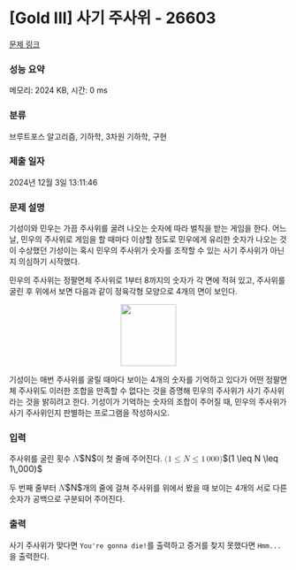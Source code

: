 # [Gold III] 사기 주사위 - 26603 

[문제 링크](https://www.acmicpc.net/problem/26603) 

### 성능 요약

메모리: 2024 KB, 시간: 0 ms

### 분류

브루트포스 알고리즘, 기하학, 3차원 기하학, 구현

### 제출 일자

2024년 12월 3일 13:11:46

### 문제 설명

<p>기성이와 민우는 가끔 주사위를 굴려 나오는 숫자에 따라 벌칙을 받는 게임을 한다. 어느 날, 민우의 주사위로 게임을 할 때마다 이상할 정도로 민우에게 유리한 숫자가 나오는 것이 수상했던 기성이는 혹시 민우의 주사위가 숫자를 조작할 수 있는 사기 주사위가 아닌지 의심하기 시작했다.</p>

<p>민우의 주사위는 정팔면체 주사위로 1부터 8까지의 숫자가 각 면에 적혀 있고, 주사위를 굴린 후 위에서 보면 다음과 같이 정육각형 모양으로 4개의 면이 보인다. </p>

<p style="text-align: center;"><img alt="" src="https://upload.acmicpc.net/68659646-db0b-4f7a-a789-5df1491f214c/-/preview/" style="width: 100px; height: 112px;"></p>

<p>기성이는 매번 주사위를 굴릴 때마다 보이는 4개의 숫자를 기억하고 있다가 어떤 정팔면체 주사위도 이러한 조합을 만족할 수 없다는 것을 증명해 민우의 주사위가 사기 주사위라는 것을 밝히려고 한다. 기성이가 기억하는 숫자의 조합이 주어질 때, 민우의 주사위가 사기 주사위인지 판별하는 프로그램을 작성하시오.</p>

### 입력 

 <p>주사위를 굴린 횟수 <mjx-container class="MathJax" jax="CHTML" style="font-size: 109%; position: relative;"><mjx-math class="MJX-TEX" aria-hidden="true"><mjx-mi class="mjx-i"><mjx-c class="mjx-c1D441 TEX-I"></mjx-c></mjx-mi></mjx-math><mjx-assistive-mml unselectable="on" display="inline"><math xmlns="http://www.w3.org/1998/Math/MathML"><mi>N</mi></math></mjx-assistive-mml><span aria-hidden="true" class="no-mathjax mjx-copytext">$N$</span></mjx-container>이 첫 줄에 주어진다. <mjx-container class="MathJax" jax="CHTML" style="font-size: 109%; position: relative;"><mjx-math class="MJX-TEX" aria-hidden="true"><mjx-mo class="mjx-n"><mjx-c class="mjx-c28"></mjx-c></mjx-mo><mjx-mn class="mjx-n"><mjx-c class="mjx-c31"></mjx-c></mjx-mn><mjx-mo class="mjx-n" space="4"><mjx-c class="mjx-c2264"></mjx-c></mjx-mo><mjx-mi class="mjx-i" space="4"><mjx-c class="mjx-c1D441 TEX-I"></mjx-c></mjx-mi><mjx-mo class="mjx-n" space="4"><mjx-c class="mjx-c2264"></mjx-c></mjx-mo><mjx-mn class="mjx-n" space="4"><mjx-c class="mjx-c31"></mjx-c></mjx-mn><mjx-mstyle><mjx-mspace style="width: 0.167em;"></mjx-mspace></mjx-mstyle><mjx-mn class="mjx-n"><mjx-c class="mjx-c30"></mjx-c><mjx-c class="mjx-c30"></mjx-c><mjx-c class="mjx-c30"></mjx-c></mjx-mn><mjx-mo class="mjx-n"><mjx-c class="mjx-c29"></mjx-c></mjx-mo></mjx-math><mjx-assistive-mml unselectable="on" display="inline"><math xmlns="http://www.w3.org/1998/Math/MathML"><mo stretchy="false">(</mo><mn>1</mn><mo>≤</mo><mi>N</mi><mo>≤</mo><mn>1</mn><mstyle scriptlevel="0"><mspace width="0.167em"></mspace></mstyle><mn>000</mn><mo stretchy="false">)</mo></math></mjx-assistive-mml><span aria-hidden="true" class="no-mathjax mjx-copytext">$(1 \leq N \leq 1\,000)$</span> </mjx-container></p>

<p>두 번째 줄부터 <mjx-container class="MathJax" jax="CHTML" style="font-size: 109%; position: relative;"><mjx-math class="MJX-TEX" aria-hidden="true"><mjx-mi class="mjx-i"><mjx-c class="mjx-c1D441 TEX-I"></mjx-c></mjx-mi></mjx-math><mjx-assistive-mml unselectable="on" display="inline"><math xmlns="http://www.w3.org/1998/Math/MathML"><mi>N</mi></math></mjx-assistive-mml><span aria-hidden="true" class="no-mathjax mjx-copytext">$N$</span></mjx-container>개의 줄에 걸쳐 주사위를 위에서 봤을 때 보이는 4개의 서로 다른 숫자가 공백으로 구분되어 주어진다.</p>

### 출력 

 <p>사기 주사위가 맞다면 <code>You're gonna die!</code>를 출력하고 증거를 찾지 못했다면 <code>Hmm...</code>을 출력한다.</p>

